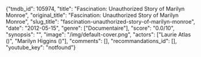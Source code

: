 {"tmdb_id": 105974, "title": "Fascination: Unauthorized Story of Marilyn Monroe", "original_title": "Fascination: Unauthorized Story of Marilyn Monroe", "slug_title": "fascination-unauthorized-story-of-marilyn-monroe", "date": "2012-05-15", "genre": ["Documentaire"], "score": "0.0/10", "synopsis": "", "image": "/img/default-cover.png", "actors": ["Laurie Atlas ()", "Marilyn Higgins ()"], "comments": [], "recommandations_id": [], "youtube_key": "notfound"}